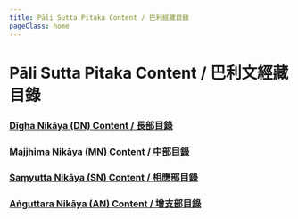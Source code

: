 ```yaml
---
title: Pāli Sutta Pitaka Content / 巴利經藏目錄
pageClass: home
---
```


# Pāli Sutta Pitaka Content / 巴利文經藏目錄

### [Dīgha Nikāya (DN) Content / 長部目錄](/dn/)

### [Majjhima Nikāya (MN) Content / 中部目錄](/mn/)

### [Saṃyutta Nikāya (SN) Content / 相應部目錄](/sn/)

### [Aṅguttara Nikāya (AN) Content / 增支部目錄](/an/)
